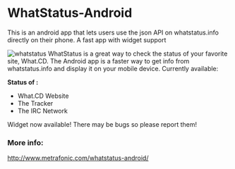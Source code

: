 WhatStatus-Android
==================

This is an android app that lets users use the json API on whatstatus.info directly on their phone. A fast app with widget support

![whatstatus](http://www.metrafonic.com/content/images/2014/Feb/nexthin_e13864333463431_1280x540.jpg)
WhatStatus is a great way to check the status of your favorite site, What.CD. The Android app is a faster way to get info from whatstatus.info and display it on your mobile device.
Currently available:

**Status of :**

* What.CD Website
* The Tracker
* The IRC Network

Widget now available! There may be bugs so please report them!

### More info:
http://www.metrafonic.com/whatstatus-android/
